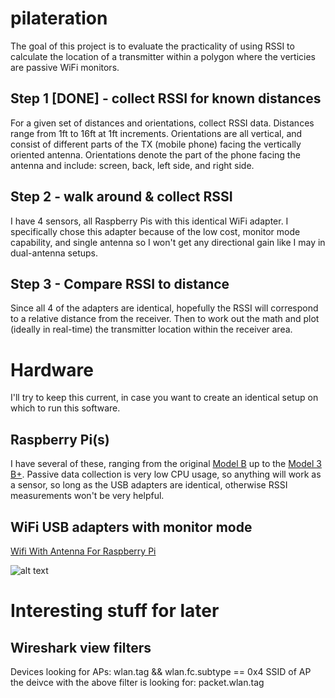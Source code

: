 # pilateration
The goal of this project is to evaluate the practicality of using RSSI to calculate the location of a transmitter within a polygon where the verticies are passive WiFi monitors.

## Step 1 [DONE] - collect RSSI for known distances
For a given set of distances and orientations, collect RSSI data.  Distances range from 1ft to 16ft at 1ft increments.  Orientations are all vertical, and consist of different parts of the TX (mobile phone) facing the vertically oriented antenna.  Orientations denote the part of the phone facing the antenna and include: screen, back, left side, and right side.

## Step 2 - walk around & collect RSSI
I have 4 sensors, all Raspberry Pis with this identical WiFi adapter. I specifically chose this adapter because of the low cost, monitor mode capability, and single antenna so I won't get any directional gain like I may in dual-antenna setups.

## Step 3 - Compare RSSI to distance
Since all 4 of the adapters are identical, hopefully the RSSI will correspond to a relative distance from the receiver. Then to work out the math and plot (ideally in real-time) the transmitter location within the receiver area.

# Hardware
I'll try to keep this current, in case you want to create an identical setup on which to run this software.

## Raspberry Pi(s)
I have several of these, ranging from the original [Model B](https://www.adafruit.com/product/998) up to the [Model 3 B+](https://www.adafruit.com/product/3775). Passive data collection is very low CPU usage, so anything will work as a sensor, so long as the USB adapters are identical, otherwise RSSI measurements won't be very helpful.

## WiFi USB adapters with monitor mode
[Wifi With Antenna For Raspberry Pi](https://www.amazon.com/gp/product/B00H95C0A2/)

![alt text](https://camo.githubusercontent.com/602dac8e9fd58802145e8d2a0e7991383c9dfe08/68747470733a2f2f696d616765732d6e612e73736c2d696d616765732d616d617a6f6e2e636f6d2f696d616765732f492f35315a7a634e5334524f4c2e6a7067 "WIFI USB adapter image")

# Interesting stuff for later
## Wireshark view filters
Devices looking for APs: wlan.tag && wlan.fc.subtype == 0x4
SSID of AP the deivce with the above filter is looking for: packet.wlan.tag
